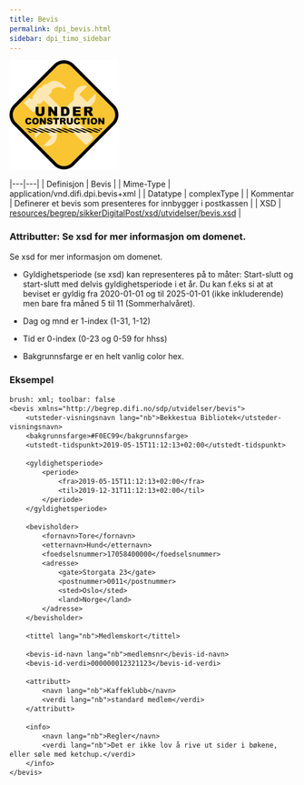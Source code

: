 ```yaml
---
title: Bevis
permalink: dpi_bevis.html
sidebar: dpi_timo_sidebar
---
```


![](/images/dpi/underarbeide.png)


|---|---|
| Definisjon | Bevis |
| Mime-Type | application/vnd.difi.dpi.bevis+xml |
| Datatype | complexType |
| Kommentar | Definerer et bevis som presenteres for innbygger i postkassen |
| XSD | [resources/begrep/sikkerDigitalPost/xsd/utvidelser/bevis.xsd](resources/begrep/sikkerDigitalPost/xsd/utvidelser/bevis.xsd) |
    

### Attributter: Se xsd for mer informasjon om domenet.
Se xsd for mer informasjon om domenet.

* Gyldighetsperiode (se xsd) kan representeres på to måter: Start-slutt og start-slutt med delvis gyldighetsperiode i 
    et år. Du kan f.eks si at at beviset er gyldig fra 2020-01-01 og til 2025-01-01 (ikke inkluderende) men bare fra 
    måned 5 til 11 (Sommerhalvåret). 
    
* Dag og mnd er 1-index (1-31, 1-12)
* Tid er 0-index (0-23 og 0-59 for hhss)
* Bakgrunnsfarge er en helt vanlig color hex.


### Eksempel

``` 
brush: xml; toolbar: false
<bevis xmlns="http://begrep.difi.no/sdp/utvidelser/bevis">
    <utsteder-visningsnavn lang="nb">Bekkestua Bibliotek</utsteder-visningsnavn>
    <bakgrunnsfarge>#F0EC99</bakgrunnsfarge>
    <utstedt-tidspunkt>2019-05-15T11:12:13+02:00</utstedt-tidspunkt>

    <gyldighetsperiode>
        <periode>
            <fra>2019-05-15T11:12:13+02:00</fra>
            <til>2019-12-31T11:12:13+02:00</til>
        </periode>
    </gyldighetsperiode>

    <bevisholder>
        <fornavn>Tore</fornavn>
        <etternavn>Hund</etternavn>
        <foedselsnummer>17058400000</foedselsnummer>
        <adresse>
            <gate>Storgata 23</gate>
            <postnummer>0011</postnummer>
            <sted>Oslo</sted>
            <land>Norge</land>
        </adresse>
    </bevisholder>

    <tittel lang="nb">Medlemskort</tittel>

    <bevis-id-navn lang="nb">medlemsnr</bevis-id-navn>
    <bevis-id-verdi>000000012321123</bevis-id-verdi>

    <attributt>
        <navn lang="nb">Kaffeklubb</navn>
        <verdi lang="nb">standard medlem</verdi>
    </attributt>

    <info>
        <navn lang="nb">Regler</navn>
        <verdi lang="nb">Det er ikke lov å rive ut sider i bøkene, eller søle med ketchup.</verdi>
    </info>
</bevis>
```
